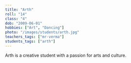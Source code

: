 ```yaml
---
title: "Arth"
roll: "14"
class: "4"
dob: "2009-06-01"
hobbies: ["Art", "Dancing"]
photo: "/images/students/arth.jpg"
teachers_tags: ["mr-verma"]
students_tags: ["arth"]
---
```


Arth is a creative student with a passion for arts and culture.